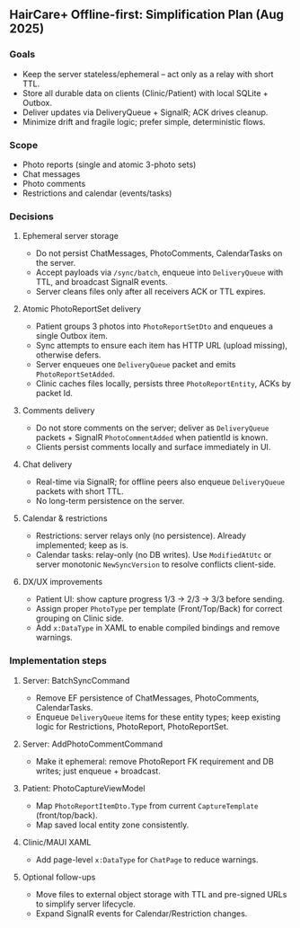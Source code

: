 ## HairCare+ Offline-first: Simplification Plan (Aug 2025)

### Goals
- Keep the server stateless/ephemeral – act only as a relay with short TTL.
- Store all durable data on clients (Clinic/Patient) with local SQLite + Outbox.
- Deliver updates via DeliveryQueue + SignalR; ACK drives cleanup.
- Minimize drift and fragile logic; prefer simple, deterministic flows.

### Scope
- Photo reports (single and atomic 3-photo sets)
- Chat messages
- Photo comments
- Restrictions and calendar (events/tasks)

### Decisions
1) Ephemeral server storage
   - Do not persist ChatMessages, PhotoComments, CalendarTasks on the server.
   - Accept payloads via `/sync/batch`, enqueue into `DeliveryQueue` with TTL, and broadcast SignalR events.
   - Server cleans files only after all receivers ACK or TTL expires.

2) Atomic PhotoReportSet delivery
   - Patient groups 3 photos into `PhotoReportSetDto` and enqueues a single Outbox item.
   - Sync attempts to ensure each item has HTTP URL (upload missing), otherwise defers.
   - Server enqueues one `DeliveryQueue` packet and emits `PhotoReportSetAdded`.
   - Clinic caches files locally, persists three `PhotoReportEntity`, ACKs by packet Id.

3) Comments delivery
   - Do not store comments on the server; deliver as `DeliveryQueue` packets + SignalR `PhotoCommentAdded` when patientId is known.
   - Clients persist comments locally and surface immediately in UI.

4) Chat delivery
   - Real-time via SignalR; for offline peers also enqueue `DeliveryQueue` packets with short TTL.
   - No long-term persistence on the server.

5) Calendar & restrictions
   - Restrictions: server relays only (no persistence). Already implemented; keep as is.
   - Calendar tasks: relay-only (no DB writes). Use `ModifiedAtUtc` or server monotonic `NewSyncVersion` to resolve conflicts client-side.

6) DX/UX improvements
   - Patient UI: show capture progress 1/3 → 2/3 → 3/3 before sending.
   - Assign proper `PhotoType` per template (Front/Top/Back) for correct grouping on Clinic side.
   - Add `x:DataType` in XAML to enable compiled bindings and remove warnings.

### Implementation steps
1) Server: BatchSyncCommand
   - Remove EF persistence of ChatMessages, PhotoComments, CalendarTasks.
   - Enqueue `DeliveryQueue` items for these entity types; keep existing logic for Restrictions, PhotoReport, PhotoReportSet.

2) Server: AddPhotoCommentCommand
   - Make it ephemeral: remove PhotoReport FK requirement and DB writes; just enqueue + broadcast.

3) Patient: PhotoCaptureViewModel
   - Map `PhotoReportItemDto.Type` from current `CaptureTemplate` (front/top/back).
   - Map saved local entity zone consistently.

4) Clinic/MAUI XAML
   - Add page-level `x:DataType` for `ChatPage` to reduce warnings.

5) Optional follow-ups
   - Move files to external object storage with TTL and pre-signed URLs to simplify server lifecycle.
   - Expand SignalR events for Calendar/Restriction changes.


